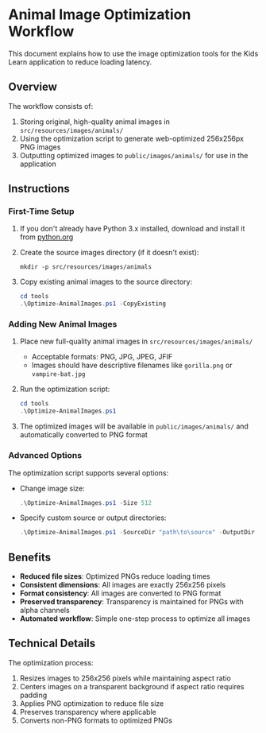 # Animal Image Optimization Workflow

This document explains how to use the image optimization tools for the Kids Learn application to reduce loading latency.

## Overview

The workflow consists of:

1. Storing original, high-quality animal images in `src/resources/images/animals/`
2. Using the optimization script to generate web-optimized 256x256px PNG images
3. Outputting optimized images to `public/images/animals/` for use in the application

## Instructions

### First-Time Setup

1. If you don't already have Python 3.x installed, download and install it from [python.org](https://www.python.org/downloads/)

2. Create the source images directory (if it doesn't exist):
   ```
   mkdir -p src/resources/images/animals
   ```

3. Copy existing animal images to the source directory:
   ```powershell
   cd tools
   .\Optimize-AnimalImages.ps1 -CopyExisting
   ```

### Adding New Animal Images

1. Place new full-quality animal images in `src/resources/images/animals/`
   - Acceptable formats: PNG, JPG, JPEG, JFIF
   - Images should have descriptive filenames like `gorilla.png` or `vampire-bat.jpg`

2. Run the optimization script:
   ```powershell
   cd tools
   .\Optimize-AnimalImages.ps1
   ```

3. The optimized images will be available in `public/images/animals/` and automatically converted to PNG format

### Advanced Options

The optimization script supports several options:

- Change image size:
  ```powershell
  .\Optimize-AnimalImages.ps1 -Size 512
  ```

- Specify custom source or output directories:
  ```powershell
  .\Optimize-AnimalImages.ps1 -SourceDir "path\to\source" -OutputDir "path\to\output"
  ```

## Benefits

- **Reduced file sizes**: Optimized PNGs reduce loading times
- **Consistent dimensions**: All images are exactly 256x256 pixels
- **Format consistency**: All images are converted to PNG format
- **Preserved transparency**: Transparency is maintained for PNGs with alpha channels
- **Automated workflow**: Simple one-step process to optimize all images

## Technical Details

The optimization process:
1. Resizes images to 256x256 pixels while maintaining aspect ratio
2. Centers images on a transparent background if aspect ratio requires padding
3. Applies PNG optimization to reduce file size
4. Preserves transparency where applicable
5. Converts non-PNG formats to optimized PNGs

